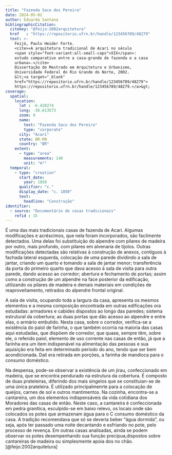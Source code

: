 ```yaml
---
title: "Fazenda Saco dos Pereira"
date: 2024-05-02
author: Eduarda Santana
bibliographicCitation:
  citekey: "@feijo:2002arquitetura"
  href   : "https://repositorio.ufrn.br/handle/123456789/48279"
  text: >-
    Feijó, Paulo Heider Forte.
    <cite>«A arquitetura tradicional de Acari no século
    <span style="font-variant:all-small-caps">XIX</span>:
    estudo comparativo entre a casa-grande de fazenda e a casa
    urbana».</cite>
    Dissertação de Mestrado em Arquitetura e Urbanismo,
    Universidade Federal do Rio Grande do Norte, 2002.
    &lt;<a target="_blank"
    href="https://repositorio.ufrn.br/handle/123456789/48279">
    https://repositorio.ufrn.br/handle/123456789/48279.</a>&gt;
coverage:
  spatial:
    location:
      lat : -6.420274
      long: -36.613573
      zoom: 9
      name: 
        text: "Fazenda Saco dos Pereira"
        type: "corporate"
      city: "Acari"
      state: BR-RN
      country: "BR"
    extent:
      - type: "area"
        measurements: 140
        unit: "m²"
  temporal:
    - type: "creation"
      start_date:
        year: 1850
      qualifier: "c."
      display_date: "c. 1850"
      text:
        headline: "Construção"
identifier:
  - source: "Documentário de casas tradicionais"
    refid : 15
---
```


É uma das mais tradicionais casas de fazenda de Acari. Algumas modificações e acréscimos, que nela foram incorporados, são facilmente detectados. Uma delas foi substituição do alpendre com pilares de madeira por outro, mais profundo, com pilares em alvenaria de tijolos. Outras modificações detectadas são relativas à construção de anexos, contíguos à fachada lateral esquerda, colocação de uma parede dividindo a sala de jantar, criando um quarto e tomando a sala de jantar menor; transferência da porta do primeiro quarto que dava acesso à sala de visita para outra parede, dando acesso ao corredor; abertura e fechamento de portas; assim como a construção de um alpendre na face posterior da edificação, utilizando os pilares de madeira e demais materiais em condições de reaproveitamento, retirados do alpendre frontal original. 

A sala de visita, ocupando toda a largura da casa, apresenta os mesmos elementos e a mesma composição encontrada em outras edificações ora estudadas: armadores e cabides dispostos ao longo das paredes; sistema estrutural da cobertura; as duas portas que dão acesso ao alpendre e entre elas, o armário embutido. Nesta casa, sobre o corredor, verifica-se a existência do paiol de farinha, o que também ocorria na maioria das casas aqui estudadas, que dispõem de corredor, que quase, sempre têm, sobre ele, o referido paiol, elemento de uso corrente nas casas de então, já que a farinha era um item indispenável na alimentação das pessoas e sua aquisição era feita em determinado período do ano, tendo que ser bem acondicionada. Dali era retirada em porções, a farinha de mandioca para o consumo doméstico. 

Na despensa, pode-se observar a existência de um jirau, confeccionado em madeira, que se encontra pendurado na estrutura da cobertura. É composto de duas prateleiras, diferindo dos mais singelos que se constituian-se de uma única prateleira. É utilizado principalmenrte para a colocação de queijos, carnes de sol e outros mantimentos. Na cozinha, encontra-se a cantareira, um dos elementos indispensáveis da vida cotidiana dos Moradores das casas de então. Neste caso, a cantareira é confeccionada em pedra granítica, esculpido-se em baixo relevo, os locais onde são colocados os potes que armazenam água para o C consumo doméstico da casa. A tradição recomendava que só se deveria beber “água dormida”, ou seja, após ter passado uma noite decantando e esfriando no pote, pelo processo de revença. Em outras casas analisadas, ainda se podem observar os potes desempenhando sua função precípua,dispostos sobre cantareiras de madeira ou simplesmente apoia dos no chão. [@feijo:2002arquitetura]
